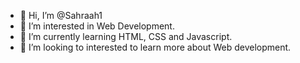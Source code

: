 - 👋 Hi, I’m @Sahraah1
- 👀 I’m interested in Web Development.
- 🌱 I’m currently learning HTML, CSS and Javascript.
- 💞️ I’m looking to interested to learn more about Web development.


<!---
Sahraah1/Sahraah1 is a ✨ special ✨ repository because its `README.md` (this file) appears on your GitHub profile.
You can click the Preview link to take a look at your changes.
--->
